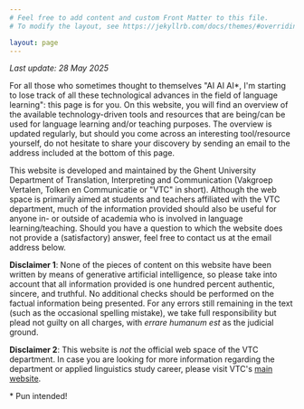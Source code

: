 ```yaml
---
# Feel free to add content and custom Front Matter to this file.
# To modify the layout, see https://jekyllrb.com/docs/themes/#overriding-theme-defaults

layout: page
---
```


*Last update: 28 May 2025*

For all those who sometimes thought to themselves "AI AI AI*, I'm starting to lose track of all these technological advances in the field of language learning": this page is for you. On this website, you will find an overview of the available technology-driven tools and resources that are being/can be used for language learning and/or teaching purposes. The overview is updated regularly, but should you come across an interesting tool/resource yourself, do not hesitate to share your discovery by sending an email to the address included at the bottom of this page.

This website is developed and maintained by the Ghent University Department of Translation, Interpreting and Communication (Vakgroep Vertalen, Tolken en Communicatie or "VTC" in short). Although the web space is primarily aimed at students and teachers affiliated with the VTC department, much of the information provided should also be useful for anyone in- or outside of academia who is involved in language learning/teaching. Should you have a question to which the website does not provide a (satisfactory) answer, feel free to contact us at the email address below.

**Disclaimer 1**: None of the pieces of content on this website have been written by means of generative artificial intelligence, so please take into account that all information provided is one hundred percent authentic, sincere, and truthful. No additional checks should be performed on the factual information being presented. For any errors still remaining in the text (such as the occasional spelling mistake), we take full responsibility but plead not guilty on all charges, with *errare humanum est* as the judicial ground.

**Disclaimer 2**: This website is *not* the official web space of the VTC department. In case you are looking for more information regarding the department or applied linguistics study career, please visit VTC's [main website](https://www.ugent.be/lw/vtc/nl).

\* Pun intended!
